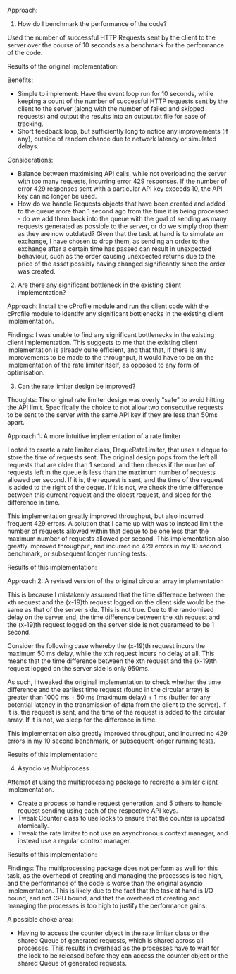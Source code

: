 Approach:

1. How do I benchmark the performance of the code?

Used the number of successful HTTP Requests sent by the client to the server over the course of 10 seconds as a benchmark for the performance of the code.

Results of the original implementation:

Benefits:
- Simple to implement: Have the event loop run for 10 seconds, while keeping a count of the number of successful HTTP requests sent by the client to the server (along with the number of failed and skipped requests) and output the results
into an output.txt file for ease of tracking.
- Short feedback loop, but sufficiently long to notice any improvements (if any), outside of random chance due to network latency or simulated delays.

Considerations: 
- Balance between maximising API calls, while not overloading the server with too many requests, incurring error 429 responses. If the number of error 429 responses sent with a particular API key exceeds 10, the API key can no longer be used.
- How do we handle Requests objects that have been created and added to the queue more than 1 second ago from the time it is being processed - do we add them back into the queue with the goal of sending as many requests generated as possible to the server, or do we simply drop them as they are now outdated? Given that the task at hand is to simulate an exchange, I have chosen to drop them, as sending an order to the exchange after a certain time has passed can result in unexpected behaviour, such as the order causing unexpected returns due to the price of the asset possibly having changed significantly since the order was created.

2. Are there any significant bottleneck in the existing client implementation?

Approach: Install the cProfile module and run the client code with the cProfile module to identify any significant bottlenecks in the existing client implementation.

Findings: I was unable to find any significant bottlenecks in the existing client implementation. This suggests to me that the existing client implementation is already quite efficient, and that that, if there is any improvements to be made to the throughput, it would have to be on the implementation of the rate limiter itself, as opposed to any form of optimisation.

3. Can the rate limiter design be improved?

Thoughts: The original rate limiter design was overly "safe" to avoid hitting the API limit. Specifically the choice to not allow two consecutive requests to be sent to the server with the same API key if they are less than 50ms apart. 

Approach 1: A more intuitive implementation of a rate limiter

I opted to create a rate limiter class, DequeRateLimiter, that uses a deque to store the time of requests sent. The original design pops from the left all requests that are older than 1 second, and then checks if the number of requests left in the queue is less than the maximum number of requests allowed per second. If it is, the request is sent, and the time of the request is added to the right of the deque. If it is not, we check the time difference between this current request and the oldest request, and sleep for the difference in time.

This implementation greatly improved throughput, but also incurred frequent 429 errors. A solution that I came up with was to instead limit the number of requests allowed within that deque to be one less than the maximum number of requests allowed per second. This implementation also greatly improved throughput, and incurred no 429 errors in my 10 second benchmark, or subsequent longer running tests.

Results of this implementation:



Approach 2: A revised version of the original circular array implementation

This is because I mistakenly assumed that the time difference between the xth request and the (x-19)th request logged on the client side would be the same as that of the server side. This is not true. Due to the randomised delay on the server end, the time difference between the xth request and the (x-19)th request logged on the server side is not guaranteed to be 1 second. 

Consider the following case whereby the (x-19)th request incurs the maximum 50 ms delay, while the xth request incurs no delay at all. This means that the time difference between the xth request and the (x-19)th request logged on the server side is only 950ms.

As such, I tweaked the original implementation to check whether the time difference and the earliest time request (found in the circular array) is greater than 1000 ms + 50 ms (maximum delay) + 1 ms (buffer for any potential latency in the transmission of data from the client to the server). If it is, the request is sent, and the time of the request is added to the circular array. If it is not, we sleep for the difference in time.

This implementation also greatly improved throughput, and incurred no 429 errors in my 10 second benchmark, or subsequent longer running tests.

Results of this implementation:

4. Asyncio vs Multiprocess


Attempt at using the multiprocessing package to recreate a similar client implementation.
- Create a process to handle request generation, and 5 others to handle request sending using each of the respective API keys.
- Tweak Counter class to use locks to ensure that the counter is updated atomically.
- Tweak the rate limiter to not use an asynchronous context manager, and instead use a regular context manager.

Results of this implementation:

Findings: The multiprocessing package does not perform as well for this task, as the overhead of creating and managing the processes is too high, and the performance of the code is worse than the original asyncio implementation. This is likely due to the fact that the task at hand is I/O bound, and not CPU bound, and that the overhead of creating and managing the processes is too high to justify the performance gains.

A possible choke area:
- Having to access the counter object in the rate limiter class or the shared Queue of generated requests, which is shared across all processes. This results in overhead as the processes have to wait for the lock to be released before they can access the counter object or the shared Queue of generated requests.